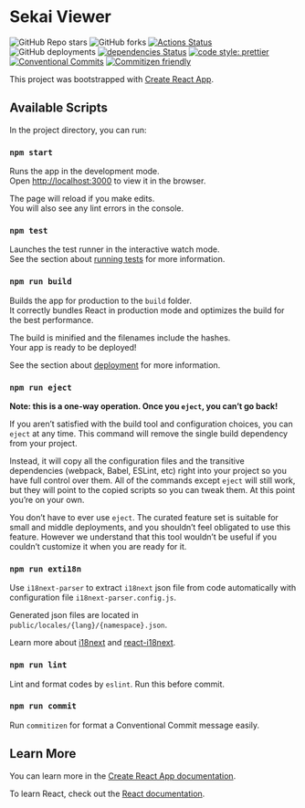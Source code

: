 # Sekai Viewer

![GitHub Repo stars](https://img.shields.io/github/stars/Sekai-World/sekai-viewer?style=social)
![GitHub forks](https://img.shields.io/github/forks/Sekai-World/sekai-viewer?style=social)
[![Actions Status](https://github.com/Sekai-World/sekai-viewer/workflows/DeployToGHPages/badge.svg)](https://github.com/Sekai-World/sekai-viewer/actions)
![GitHub deployments](https://img.shields.io/github/deployments/Sekai-World/sekai-viewer/github-pages?label=github-pages&style=flat-square)
[![dependencies Status](https://david-dm.org/Sekai-World/sekai-viewer/status.svg?style=flat-square)](https://david-dm.org/Sekai-World/sekai-viewer)
[![code style: prettier](https://img.shields.io/badge/code_style-prettier-ff69b4.svg?style=flat-square)](https://github.com/prettier/prettier)
[![Conventional Commits](https://img.shields.io/badge/Conventional%20Commits-1.0.0-yellow.svg?style=flat-square)](https://conventionalcommits.org)
[![Commitizen friendly](https://img.shields.io/badge/commitizen-friendly-brightgreen.svg)](http://commitizen.github.io/cz-cli/)

This project was bootstrapped with [Create React App](https://github.com/facebook/create-react-app).

## Available Scripts

In the project directory, you can run:

### `npm start`

Runs the app in the development mode.<br />
Open [http://localhost:3000](http://localhost:3000) to view it in the browser.

The page will reload if you make edits.<br />
You will also see any lint errors in the console.

### `npm test`

Launches the test runner in the interactive watch mode.<br />
See the section about [running tests](https://facebook.github.io/create-react-app/docs/running-tests) for more information.

### `npm run build`

Builds the app for production to the `build` folder.<br />
It correctly bundles React in production mode and optimizes the build for the best performance.

The build is minified and the filenames include the hashes.<br />
Your app is ready to be deployed!

See the section about [deployment](https://facebook.github.io/create-react-app/docs/deployment) for more information.

### `npm run eject`

**Note: this is a one-way operation. Once you `eject`, you can’t go back!**

If you aren’t satisfied with the build tool and configuration choices, you can `eject` at any time. This command will remove the single build dependency from your project.

Instead, it will copy all the configuration files and the transitive dependencies (webpack, Babel, ESLint, etc) right into your project so you have full control over them. All of the commands except `eject` will still work, but they will point to the copied scripts so you can tweak them. At this point you’re on your own.

You don’t have to ever use `eject`. The curated feature set is suitable for small and middle deployments, and you shouldn’t feel obligated to use this feature. However we understand that this tool wouldn’t be useful if you couldn’t customize it when you are ready for it.

### `npm run exti18n`

Use `i18next-parser` to extract `i18next` json file from code automatically with configuration file `i18next-parser.config.js`.

Generated json files are located in `public/locales/{lang}/{namespace}.json`.

Learn more about [i18next](https://www.i18next.com/) and [react-i18next](https://react.i18next.com/).

### `npm run lint`

Lint and format codes by `eslint`.
Run this before commit.

### `npm run commit`

Run `commitizen` for format a Conventional Commit message easily.

## Learn More

You can learn more in the [Create React App documentation](https://facebook.github.io/create-react-app/docs/getting-started).

To learn React, check out the [React documentation](https://reactjs.org/).

